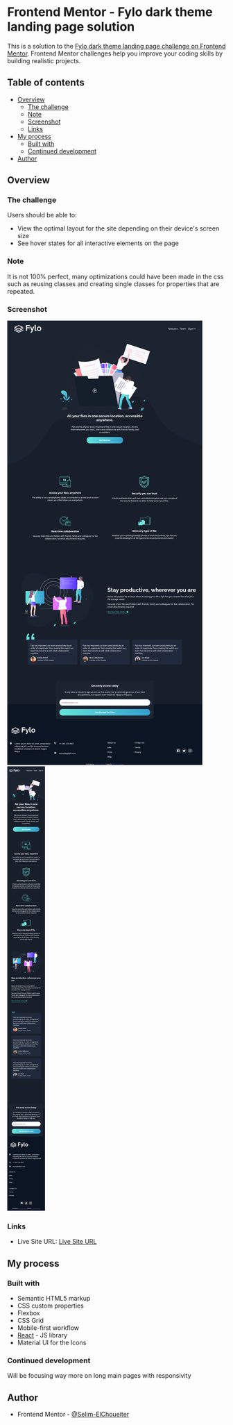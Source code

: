 # Frontend Mentor - Fylo dark theme landing page solution

This is a solution to the [Fylo dark theme landing page challenge on Frontend Mentor](https://www.frontendmentor.io/challenges/fylo-dark-theme-landing-page-5ca5f2d21e82137ec91a50fd). Frontend Mentor challenges help you improve your coding skills by building realistic projects.

## Table of contents

- [Overview](#overview)
  - [The challenge](#the-challenge)
  - [Note](#note)
  - [Screenshot](#screenshot)
  - [Links](#links)
- [My process](#my-process)
  - [Built with](#built-with)
  - [Continued development](#continued-development)
- [Author](#author)

## Overview

### The challenge

Users should be able to:

- View the optimal layout for the site depending on their device's screen size
- See hover states for all interactive elements on the page

### Note

It is not 100% perfect, many optimizations could have been made in the css such as reusing classes and creating single classes for properties that are repeated.

### Screenshot

![Desktop](https://github.com/Selim-ElChoueiter/Frontend-Mentor-fylo-dark-theme-landing-page/blob/main/Screenshots/large.png)
![Mobile](https://github.com/Selim-ElChoueiter/Frontend-Mentor-fylo-dark-theme-landing-page/blob/main/Screenshots/small.png)

### Links

- Live Site URL: [Live Site URL](https://elaborate-peony-a132fe.netlify.app/)

## My process

### Built with

- Semantic HTML5 markup
- CSS custom properties
- Flexbox
- CSS Grid
- Mobile-first workflow
- [React](https://reactjs.org/) - JS library
- Material UI for the Icons

### Continued development

Will be focusing way more on long main pages with responsivity

## Author

- Frontend Mentor - [@Selim-ElChoueiter](https://www.frontendmentor.io/profile/Selim-ElChoueiter)

